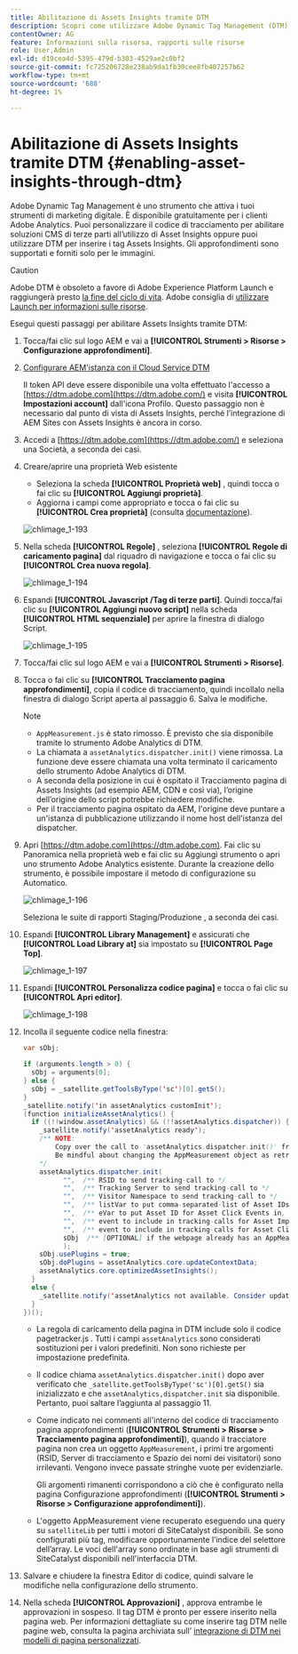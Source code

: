 ```yaml
---
title: Abilitazione di Assets Insights tramite DTM
description: Scopri come utilizzare Adobe Dynamic Tag Management (DTM) per abilitare Assets Insights.
contentOwner: AG
feature: Informazioni sulla risorsa, rapporti sulle risorse
role: User,Admin
exl-id: d19cea4d-5395-479d-b303-4529ae2c0bf2
source-git-commit: fc725206728e238ab9da1fb30cee8fb407257b62
workflow-type: tm+mt
source-wordcount: '688'
ht-degree: 1%

---
```


# Abilitazione di Assets Insights tramite DTM {#enabling-asset-insights-through-dtm}

Adobe Dynamic Tag Management è uno strumento che attiva i tuoi strumenti di marketing digitale. È disponibile gratuitamente per i clienti Adobe Analytics. Puoi personalizzare il codice di tracciamento per abilitare soluzioni CMS di terze parti all’utilizzo di Asset Insights oppure puoi utilizzare DTM per inserire i tag Assets Insights. Gli approfondimenti sono supportati e forniti solo per le immagini.

>[!CAUTION]
>
>Adobe DTM è obsoleto a favore di Adobe Experience Platform Launch e raggiungerà presto [la fine del ciclo di vita](https://medium.com/launch-by-adobe/dtm-plans-for-a-sunset-3c6aab003a6f). Adobe consiglia di [utilizzare Launch per informazioni sulle risorse](https://experienceleague.adobe.com/docs/experience-manager-learn/assets/advanced/asset-insights-launch-tutorial.html).

Esegui questi passaggi per abilitare Assets Insights tramite DTM:

1. Tocca/fai clic sul logo AEM e vai a **[!UICONTROL Strumenti > Risorse > Configurazione approfondimenti]**.
1. [Configurare AEM&#39;istanza con il Cloud Service DTM](../sites-administering/dtm.md)

   Il token API deve essere disponibile una volta effettuato l&#39;accesso a [https://dtm.adobe.com](https://dtm.adobe.com/) e visita **[!UICONTROL Impostazioni account]** dall&#39;icona Profilo. Questo passaggio non è necessario dal punto di vista di Assets Insights, perché l’integrazione di AEM Sites con Assets Insights è ancora in corso.

1. Accedi a [https://dtm.adobe.com](https://dtm.adobe.com/) e seleziona una Società, a seconda dei casi.
1. Creare/aprire una proprietà Web esistente

   * Seleziona la scheda **[!UICONTROL Proprietà web]** , quindi tocca o fai clic su **[!UICONTROL Aggiungi proprietà]**.
   * Aggiorna i campi come appropriato e tocca o fai clic su **[!UICONTROL Crea proprietà]** (consulta [documentazione](https://helpx.adobe.com/experience-manager/using/dtm.html)).

   ![chlimage_1-193](assets/chlimage_1-193.png)

1. Nella scheda **[!UICONTROL Regole]** , seleziona **[!UICONTROL Regole di caricamento pagina]** dal riquadro di navigazione e tocca o fai clic su **[!UICONTROL Crea nuova regola]**.

   ![chlimage_1-194](assets/chlimage_1-194.png)

1. Espandi **[!UICONTROL Javascript /Tag di terze parti]**. Quindi tocca/fai clic su **[!UICONTROL Aggiungi nuovo script]** nella scheda **[!UICONTROL HTML sequenziale]** per aprire la finestra di dialogo Script.

   ![chlimage_1-195](assets/chlimage_1-195.png)

1. Tocca/fai clic sul logo AEM e vai a **[!UICONTROL Strumenti > Risorse]**.
1. Tocca o fai clic su **[!UICONTROL Tracciamento pagina approfondimenti]**, copia il codice di tracciamento, quindi incollalo nella finestra di dialogo Script aperta al passaggio 6. Salva le modifiche.

   >[!NOTE]
   >
   >* `AppMeasurement.js` è stato rimosso. È previsto che sia disponibile tramite lo strumento Adobe Analytics di DTM.
   >* La chiamata a `assetAnalytics.dispatcher.init()` viene rimossa. La funzione deve essere chiamata una volta terminato il caricamento dello strumento Adobe Analytics di DTM.
   >* A seconda della posizione in cui è ospitato il Tracciamento pagina di Assets Insights (ad esempio AEM, CDN e così via), l’origine dell’origine dello script potrebbe richiedere modifiche.
   >* Per il tracciamento pagina ospitato da AEM, l&#39;origine deve puntare a un&#39;istanza di pubblicazione utilizzando il nome host dell&#39;istanza del dispatcher.


1. Apri [https://dtm.adobe.com](https://dtm.adobe.com). Fai clic su Panoramica nella proprietà web e fai clic su Aggiungi strumento o apri uno strumento Adobe Analytics esistente. Durante la creazione dello strumento, è possibile impostare il metodo di configurazione su Automatico.

   ![chlimage_1-196](assets/chlimage_1-196.png)

   Seleziona le suite di rapporti Staging/Produzione , a seconda dei casi.

1. Espandi **[!UICONTROL Library Management]** e assicurati che **[!UICONTROL Load Library at]** sia impostato su **[!UICONTROL Page Top]**.

   ![chlimage_1-197](assets/chlimage_1-197.png)

1. Espandi **[!UICONTROL Personalizza codice pagina]** e tocca o fai clic su **[!UICONTROL Apri editor]**.

   ![chlimage_1-198](assets/chlimage_1-198.png)

1. Incolla il seguente codice nella finestra:

   ```java
   var sObj;
   
   if (arguments.length > 0) {
     sObj = arguments[0];
   } else {
     sObj = _satellite.getToolsByType('sc')[0].getS();
   }
   _satellite.notify('in assetAnalytics customInit');
   (function initializeAssetAnalytics() {
     if ((!!window.assetAnalytics) && (!!assetAnalytics.dispatcher)) {
       _satellite.notify('assetAnalytics ready');
       /** NOTE:
           Copy over the call to 'assetAnalytics.dispatcher.init()' from Assets Pagetracker
           Be mindful about changing the AppMeasurement object as retrieved above.
       */
       assetAnalytics.dispatcher.init(
             "",  /** RSID to send tracking-call to */
             "",  /** Tracking Server to send tracking-call to */
             "",  /** Visitor Namespace to send tracking-call to */
             "",  /** listVar to put comma-separated-list of Asset IDs for Asset Impression Events in tracking-call, e.g. 'listVar1' */
             "",  /** eVar to put Asset ID for Asset Click Events in, e.g. 'eVar3' */
             "",  /** event to include in tracking-calls for Asset Impression Events, e.g. 'event8' */
             "",  /** event to include in tracking-calls for Asset Click Events, e.g. 'event7' */
             sObj  /** [OPTIONAL] if the webpage already has an AppMeasurement object, please include the object here. If unspecified, Pagetracker Core shall create its own AppMeasurement object */
             );
       sObj.usePlugins = true;
       sObj.doPlugins = assetAnalytics.core.updateContextData;
       assetAnalytics.core.optimizedAssetInsights();
     }
     else {
       _satellite.notify('assetAnalytics not available. Consider updating the Custom Page Code', 4);
     }
   })();
   ```

   * La regola di caricamento della pagina in DTM include solo il codice pagetracker.js . Tutti i campi `assetAnalytics` sono considerati sostituzioni per i valori predefiniti. Non sono richieste per impostazione predefinita.
   * Il codice chiama `assetAnalytics.dispatcher.init()` dopo aver verificato che `_satellite.getToolsByType('sc')[0].getS()` sia inizializzato e che `assetAnalytics,dispatcher.init` sia disponibile. Pertanto, puoi saltare l’aggiunta al passaggio 11.
   * Come indicato nei commenti all&#39;interno del codice di tracciamento pagina approfondimenti (**[!UICONTROL Strumenti > Risorse > Tracciamento pagina approfondimenti]**), quando il tracciatore pagina non crea un oggetto `AppMeasurement`, i primi tre argomenti (RSID, Server di tracciamento e Spazio dei nomi dei visitatori) sono irrilevanti. Vengono invece passate stringhe vuote per evidenziarle.

      Gli argomenti rimanenti corrispondono a ciò che è configurato nella pagina Configurazione approfondimenti (**[!UICONTROL Strumenti > Risorse > Configurazione approfondimenti]**).

   * L&#39;oggetto AppMeasurement viene recuperato eseguendo una query su `satelliteLib` per tutti i motori di SiteCatalyst disponibili. Se sono configurati più tag, modificare opportunamente l’indice del selettore dell’array. Le voci dell&#39;array sono ordinate in base agli strumenti di SiteCatalyst disponibili nell&#39;interfaccia DTM.

1. Salvare e chiudere la finestra Editor di codice, quindi salvare le modifiche nella configurazione dello strumento.
1. Nella scheda **[!UICONTROL Approvazioni]** , approva entrambe le approvazioni in sospeso. Il tag DTM è pronto per essere inserito nella pagina web. Per informazioni dettagliate su come inserire tag DTM nelle pagine web, consulta la pagina archiviata sull’ [integrazione di DTM nei modelli di pagina personalizzati](https://web.archive.org/web/20180816221834/https://blogs.adobe.com/experiencedelivers/experience-management/integrating-dtm-custom-aem6-page-template).
